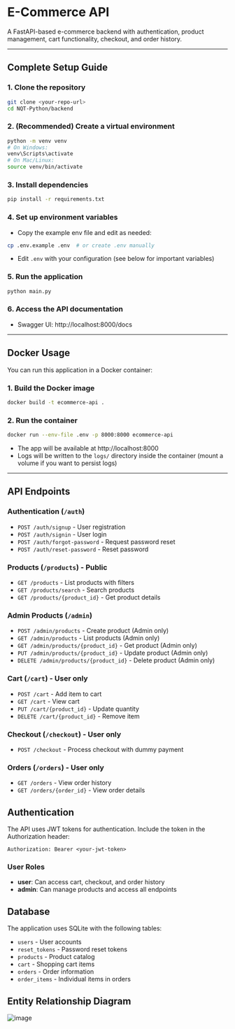 # E-Commerce API

A FastAPI-based e-commerce backend with authentication, product management, cart functionality, checkout, and order history.

---

## Complete Setup Guide

### 1. Clone the repository
```bash
git clone <your-repo-url>
cd NQT-Python/backend
```

### 2. (Recommended) Create a virtual environment
```bash
python -m venv venv
# On Windows:
venv\Scripts\activate
# On Mac/Linux:
source venv/bin/activate
```

### 3. Install dependencies
```bash
pip install -r requirements.txt
```

### 4. Set up environment variables
- Copy the example env file and edit as needed:
```bash
cp .env.example .env  # or create .env manually
```
- Edit `.env` with your configuration (see below for important variables)

### 5. Run the application
```bash
python main.py
```

### 6. Access the API documentation
- Swagger UI: http://localhost:8000/docs

---

## Docker Usage

You can run this application in a Docker container:

### 1. Build the Docker image
```bash
docker build -t ecommerce-api .
```

### 2. Run the container
```bash
docker run --env-file .env -p 8000:8000 ecommerce-api
```

- The app will be available at http://localhost:8000
- Logs will be written to the `logs/` directory inside the container (mount a volume if you want to persist logs)

---

## API Endpoints

### Authentication (`/auth`)
- `POST /auth/signup` - User registration
- `POST /auth/signin` - User login
- `POST /auth/forgot-password` - Request password reset
- `POST /auth/reset-password` - Reset password

### Products (`/products`) - Public
- `GET /products` - List products with filters
- `GET /products/search` - Search products
- `GET /products/{product_id}` - Get product details

### Admin Products (`/admin`)
- `POST /admin/products` - Create product (Admin only)
- `GET /admin/products` - List products (Admin only)
- `GET /admin/products/{product_id}` - Get product (Admin only)
- `PUT /admin/products/{product_id}` - Update product (Admin only)
- `DELETE /admin/products/{product_id}` - Delete product (Admin only)

### Cart (`/cart`) - User only
- `POST /cart` - Add item to cart
- `GET /cart` - View cart
- `PUT /cart/{product_id}` - Update quantity
- `DELETE /cart/{product_id}` - Remove item

### Checkout (`/checkout`) - User only
- `POST /checkout` - Process checkout with dummy payment

### Orders (`/orders`) - User only
- `GET /orders` - View order history
- `GET /orders/{order_id}` - View order details

## Authentication

The API uses JWT tokens for authentication. Include the token in the Authorization header:

```
Authorization: Bearer <your-jwt-token>
```

### User Roles
- **user**: Can access cart, checkout, and order history
- **admin**: Can manage products and access all endpoints

## Database

The application uses SQLite with the following tables:
- `users` - User accounts
- `reset_tokens` - Password reset tokens
- `products` - Product catalog
- `cart` - Shopping cart items
- `orders` - Order information
- `order_items` - Individual items in orders

## Entity Relationship Diagram
![image](https://github.com/user-attachments/assets/4c901782-d04e-4d9a-93df-29ab4dcde3ea)

